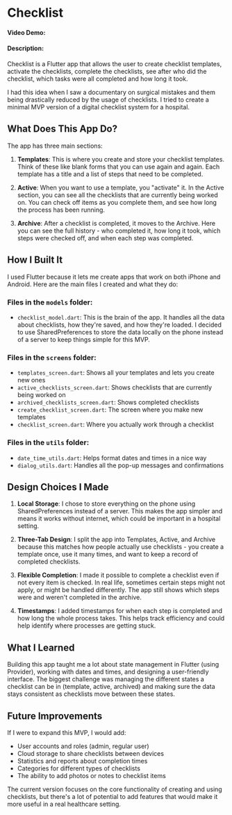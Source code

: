 # Checklist
#### Video Demo:  <URL HERE>
#### Description:
Checklist is a Flutter app that allows the user to create checklist templates, activate the checklists, complete the checklists, see after who did the checklist, which tasks were all completed and how long it took.

I had this idea when I saw a documentary on surgical mistakes and them being drastically reduced by the usage of checklists. I tried to create a minimal MVP version of a digital checklist system for a hospital.

## What Does This App Do?

The app has three main sections:

1. **Templates**: This is where you create and store your checklist templates. Think of these like blank forms that you can use again and again. Each template has a title and a list of steps that need to be completed.

2. **Active**: When you want to use a template, you "activate" it. In the Active section, you can see all the checklists that are currently being worked on. You can check off items as you complete them, and see how long the process has been running.

3. **Archive**: After a checklist is completed, it moves to the Archive. Here you can see the full history - who completed it, how long it took, which steps were checked off, and when each step was completed.

## How I Built It

I used Flutter because it lets me create apps that work on both iPhone and Android. Here are the main files I created and what they do:

### Files in the `models` folder:
- `checklist_model.dart`: This is the brain of the app. It handles all the data about checklists, how they're saved, and how they're loaded. I decided to use SharedPreferences to store the data locally on the phone instead of a server to keep things simple for this MVP.

### Files in the `screens` folder:
- `templates_screen.dart`: Shows all your templates and lets you create new ones
- `active_checklists_screen.dart`: Shows checklists that are currently being worked on
- `archived_checklists_screen.dart`: Shows completed checklists
- `create_checklist_screen.dart`: The screen where you make new templates
- `checklist_screen.dart`: Where you actually work through a checklist

### Files in the `utils` folder:
- `date_time_utils.dart`: Helps format dates and times in a nice way
- `dialog_utils.dart`: Handles all the pop-up messages and confirmations

## Design Choices I Made

1. **Local Storage**: I chose to store everything on the phone using SharedPreferences instead of a server. This makes the app simpler and means it works without internet, which could be important in a hospital setting.

2. **Three-Tab Design**: I split the app into Templates, Active, and Archive because this matches how people actually use checklists - you create a template once, use it many times, and want to keep a record of completed checklists.

3. **Flexible Completion**: I made it possible to complete a checklist even if not every item is checked. In real life, sometimes certain steps might not apply, or might be handled differently. The app still shows which steps were and weren't completed in the archive.

4. **Timestamps**: I added timestamps for when each step is completed and how long the whole process takes. This helps track efficiency and could help identify where processes are getting stuck.

## What I Learned

Building this app taught me a lot about state management in Flutter (using Provider), working with dates and times, and designing a user-friendly interface. The biggest challenge was managing the different states a checklist can be in (template, active, archived) and making sure the data stays consistent as checklists move between these states.

## Future Improvements

If I were to expand this MVP, I would add:
- User accounts and roles (admin, regular user)
- Cloud storage to share checklists between devices
- Statistics and reports about completion times
- Categories for different types of checklists
- The ability to add photos or notes to checklist items

The current version focuses on the core functionality of creating and using checklists, but there's a lot of potential to add features that would make it more useful in a real healthcare setting.
